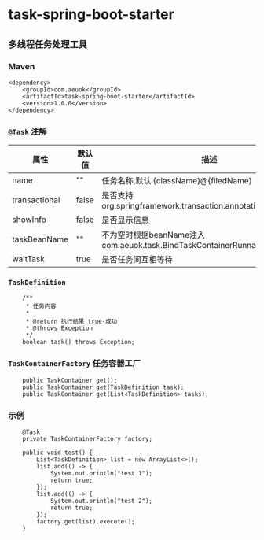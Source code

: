 # task-spring-boot-starter

## `多线程任务处理工具`
### Maven
    <dependency>
        <groupId>com.aeuok</groupId>
        <artifactId>task-spring-boot-starter</artifactId>
        <version>1.0.0</version>
    </dependency>
### `@Task` 注解

| 属性| 默认值 |  描述  |
| ---| -----|----|
| name| ""|任务名称,默认 {className}@{filedName}|
| transactional|false|是否支持org.springframework.transaction.annotation.Transactional|
| showInfo|false|是否显示信息|
| taskBeanName|""|不为空时根据beanName注入 com.aeuok.task.BindTaskContainerRunnable|
| waitTask|true|是否任务间互相等待|
### `TaskDefinition`
        /**
         * 任务内容
         *
         * @return 执行结果 true-成功
         * @throws Exception
         */
        boolean task() throws Exception;
### `TaskContainerFactory` 任务容器工厂
        public TaskContainer get();
        public TaskContainer get(TaskDefinition task);
        public TaskContainer get(List<TaskDefinition> tasks);
### 示例
        @Task
        private TaskContainerFactory factory;

        public void test() {
            List<TaskDefinition> list = new ArrayList<>();
            list.add(() -> {
                System.out.println("test 1");
                return true;
            });
            list.add(() -> {
                System.out.println("test 2");
                return true;
            });
            factory.get(list).execute();
        }